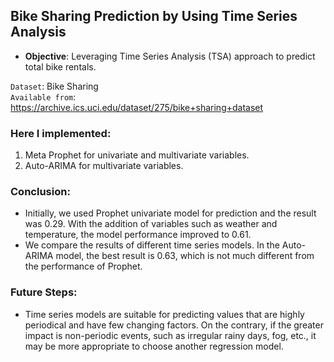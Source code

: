## Bike Sharing Prediction by Using Time Series Analysis
- **Objective**: Leveraging Time Series Analysis (TSA) approach to predict total bike rentals.

`Dataset`: Bike Sharing <br>
`Available from`: https://archive.ics.uci.edu/dataset/275/bike+sharing+dataset

### Here I implemented:
1. Meta Prophet for univariate and multivariate variables.
2. Auto-ARIMA for multivariate variables.
   
### Conclusion:
- Initially, we used Prophet univariate model for prediction and the result was 0.29. With the addition of variables such as weather and temperature, the model performance improved to 0.61.
- We compare the results of different time series models. In the Auto-ARIMA model, the best result is 0.63, which is not much different from the performance of Prophet.

### Future Steps:
- Time series models are suitable for predicting values that are highly periodical and have few changing factors. On the contrary, if the greater impact is non-periodic events, such as irregular rainy days, fog, etc., it may be more appropriate to choose another regression model.
